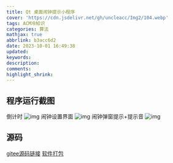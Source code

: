```yaml
---
title: Qt 桌面闹钟提示小程序
cover: 'https://cdn.jsdelivr.net/gh/uncleacc/Img2/104.webp'
tags: ACM冷知识
categories: 算法
mathjax: true
abbrlink: b3acc6d2
date: 2023-10-01 16:49:38
updated:
keywords:
description:
comments:
highlight_shrink:
---
```



## 程序运行截图




倒计时 ![img](https://cdn.jsdelivr.net/gh/uncleacc/website_materials_img/5859b6f410aa4b63a2f0c6ebbaf30ea1.png) 闹钟设置界面 ![img](https://cdn.jsdelivr.net/gh/uncleacc/website_materials_img/8bdbe197d525459c921f1591001348d9.png) 闹钟弹窗提示+提示音 ![img](https://cdn.jsdelivr.net/gh/uncleacc/website_materials_img/d987e900e87345ac9e5a1d62b3dee75c.png)

## 源码

 [gitee源码链接](https://gitee.com/uncleacc/clock)  [软件打包](https://gitee.com/uncleacc/clock-program/releases/tag/1.0)

